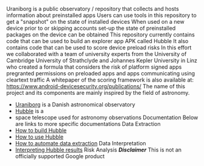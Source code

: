 Uraniborg is a public observatory
/
repository that collects 
and hosts information
about preinstalled apps
Users can use tools in this 
repository to get a
"snapshot" on the state
of installed devices
When used on a new device
prior to
or skipping accounts 
set-up 
the state of preinstalled packages 
on the device can be obtained
This repository currently 
contains code that can be
used to build an explorer
app APK called Hubble
It also contains code that
can be used to score device 
preload risks
In this
effort
we collaborated with a team 
of university experts from the
University of Cambridge
University of Strathclyde
and Johannes Kepler University 
in Linz
who created a formula
that considers the risk
of platform signed apps
pregranted permissions 
on preloaded apps
and apps communicating 
using cleartext
traffic
A whitepaper of the
scoring framework is 
also available at: 
https://www.android-devicesecurity.org/publications/
The name of this project and its components are mainly inspired by the field of
astronomy.
- [Uraniborg](https://en.wikipedia.org/wiki/Uraniborg) is a Danish
astronomical observatory
- [Hubble](https://en.wikipedia.org/wiki/Hubble_Space_Telescope) is a
- space telescope used for astronomy observations Documentation
Below are links
to more specific documentations
Data Extraction
- [How to build Hubble](docs/hubble_setup.md)
- [How to use Hubble](docs/deploying_hubble.md)
- [How to automate data extraction](docs/automate_observation.md)
Data Interpretation
- [Interpreting Hubble results](docs/hubble_results.md)
 Risk Analysis
***Disclaimer***
This is not an officially
supported Google product
